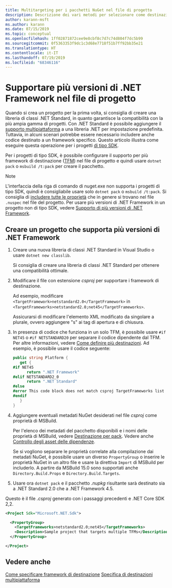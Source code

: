 ```yaml
---
title: Multitargeting per i pacchetti NuGet nel file di progetto
description: Descrizione dei vari metodi per selezionare come destinazione più versioni di .NET Framework da un singolo pacchetto NuGet.
author: karann-msft
ms.author: karann
ms.date: 07/15/2019
ms.topic: conceptual
ms.openlocfilehash: 1ff02871872cee9e8cbf8c7d7c74d804f7dc5b99
ms.sourcegitcommit: 0f5363353f9dc1c3d68e7718f51b7ff92bb35e21
ms.translationtype: HT
ms.contentlocale: it-IT
ms.lasthandoff: 07/19/2019
ms.locfileid: "68346116"
---
```

# <a name="support-multiple-net-framework-versions-in-your-project-file"></a>Supportare più versioni di .NET Framework nel file di progetto

Quando si crea un progetto per la prima volta, si consiglia di creare una libreria di classi .NET Standard, in quanto garantisce la compatibilità con la più ampia gamma di progetti. Con .NET Standard è possibile aggiungere il [supporto multipiattaforma](/dotnet/standard/library-guidance/cross-platform-targeting) a una libreria .NET per impostazione predefinita. Tuttavia, in alcuni scenari potrebbe essere necessario includere anche codice destinato a un framework specifico. Questo articolo illustra come eseguire questa operazione per i progetti [di tipo SDK](../resources/check-project-format.md).

Per i progetti di tipo SDK, è possibile configurare il supporto per più framework di destinazione ([TFM](/dotnet/standard/frameworks)) nel file di progetto e quindi usare `dotnet pack` o `msbuild /t:pack` per creare il pacchetto.

> [!NOTE]
> L'interfaccia della riga di comando di nuget.exe non supporta i progetti di tipo SDK, quindi è consigliabile usare solo `dotnet pack` o `msbuild /t:pack`. Si consiglia di [includere tutte le proprietà](../reference/msbuild-targets.md#pack-target) che in genere si trovano nel file `.nuspec` nel file del progetto. Per usare più versioni di .NET Framework in un progetto non di tipo SDK, vedere [Supporto di più versioni di .NET Framework](supporting-multiple-target-frameworks.md).

## <a name="create-a-project-that-supports-multiple-net-framework-versions"></a>Creare un progetto che supporta più versioni di .NET Framework

1. Creare una nuova libreria di classi .NET Standard in Visual Studio o usare `dotnet new classlib`.

   Si consiglia di creare una libreria di classi .NET Standard per ottenere una compatibilità ottimale.

2. Modificare il file con estensione *csproj* per supportare i framework di destinazione.

   Ad esempio, modificare `<TargetFramework>netstandard2.0</TargetFramework>` in `<TargetFrameworks>netstandard2.0;net45</TargetFrameworks>`.

   Assicurarsi di modificare l'elemento XML modificato da singolare a plurale, ovvero aggiungere "s" ai tag di apertura e di chiusura.

3. In presenza di codice che funziona in un solo TFM, è possibile usare `#if NET45` o `#if NETSTANDARD20` per separare il codice dipendente dal TFM. Per altre informazioni, vedere [Come definire più destinazioni](/dotnet/core/tutorials/libraries#how-to-multitarget). Ad esempio, è possibile usare il codice seguente:

   ```csharp
   public string Platform {
      get {
   #if NET45
         return ".NET Framework"
   #elif NETSTANDARD2_0
         return ".NET Standard"
   #else
   #error This code block does not match csproj TargetFrameworks list
   #endif
      }
   }
   ```

4. Aggiungere eventuali metadati NuGet desiderati nel file *csproj* come proprietà di MSBuild.

   Per l'elenco dei metadati del pacchetto disponibili e i nomi delle proprietà di MSBuild, vedere [Destinazione per pack](../reference/msbuild-targets.md#pack-target). Vedere anche [Controllo degli asset delle dipendenze](../consume-packages/package-references-in-project-files.md#controlling-dependency-assets).

   Se si vogliono separare le proprietà correlate alla compilazione dai metadati NuGet, è possibile usare un diverso `PropertyGroup` o inserire le proprietà NuGet in un altro file e usare la direttiva `Import` di MSBuild per includerlo. A partire da MSBuild 15.0 sono supportati anche `Directory.Build.Props` e `Directory.Build.Targets`.

5. Usare ora `dotnet pack` e il pacchetto *.nupkg* risultante sarà destinato sia a .NET Standard 2.0 che a .NET Framework 4.5.

Questo è il file *.csproj* generato con i passaggi precedenti e .NET Core SDK 2,2.

```xml
<Project Sdk="Microsoft.NET.Sdk">

  <PropertyGroup>
    <TargetFrameworks>netstandard2.0;net45</TargetFrameworks>
    <Description>Sample project that targets multiple TFMs</Description>
  </PropertyGroup>

</Project>
```

## <a name="see-also"></a>Vedere anche

[Come specificare framework di destinazione](/dotnet/standard/frameworks#how-to-specify-target-frameworks)
[Specifica di destinazioni multipiattaforma](/dotnet/standard/library-guidance/cross-platform-targeting)
